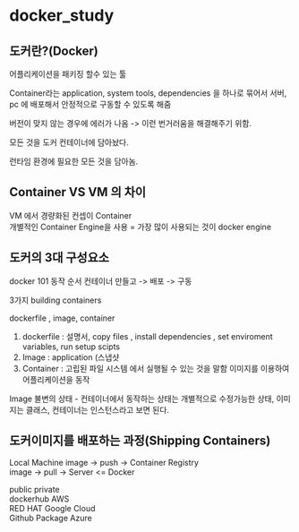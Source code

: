 # docker_study


## 도커란?(Docker)

어플리케이션을 패키징 할수 있는 툴

Container라는  application, system tools, dependencies 을 하나로 묶어서 서버, pc 에 배포해서 안정적으로 구동할 수 있도록 해줌

버전이 맞지 않는 경우에 에러가 나옴 
-> 이런 번거러움을 해결해주기 위함.

모든 것을 도커 컨테이너에 담아놨다.

런타임 환경에 필요한 모든 것을 담아놈. 

## Container VS VM 의 차이 

VM 에서 경량화된 컨셉이 Container <br>
개별적인 Container Engine을 사용 = 가장 많이 사용되는 것이 docker engine


## 도커의 3대 구성요소 

docker 101 동작 순서
컨테이너 만들고 -> 배포 -> 구동

3가지 building containers

dockerfile , image, container 
1) dockerfile : 설명서, copy files , install dependencies , set enviroment variables, run setup scipts
2) Image : application (스냅샷 
3) Container : 고립된 파일 시스템 에서 실행될 수 있는 것을 말함 이미지를 이용하여 어플리케이션을 동작

Image 불변의 상태 - 컨테이너에서 동작하는 상태는 개별적으로 수정가능한 상태, 
이미지는 클래스, 컨테이너는 인스턴스라고 보면 된다. 

## 도커이미지를 배포하는 과정(Shipping Containers)

Local Machine 
image         -> push  -> Container Registry                  
                          image             -> pull   ->   Server       <= Docker 

public          private <br>
dockerhub       AWS<br>
RED HAT         Google Cloud<br>
Github Package  Azure
                       
